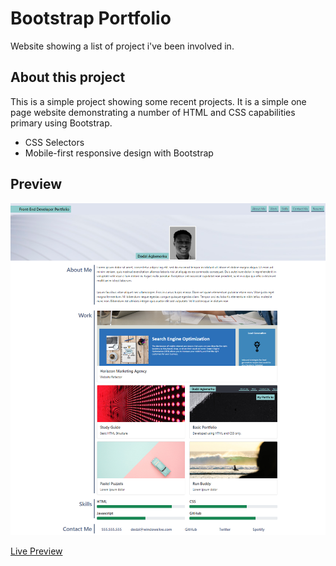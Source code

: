 # Bootstrap Portfolio
Website showing a list of project i've been involved in.

## About this project
This is a simple project showing some recent projects. It is a simple one page website demonstrating a number of HTML and CSS capabilities primary using Bootstrap.
+ CSS Selectors
+ Mobile-first responsive design with Bootstrap


## Preview
![preview](./images/preview.png)

[Live Preview](https://dodzikojo.github.io/Bootstrap-Portfolio/ "Live Preview")
